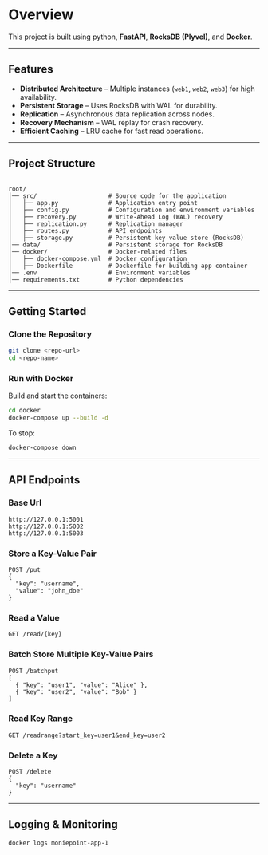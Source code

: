 # Overview

This project is built using python, **FastAPI**, **RocksDB (Plyvel)**, and **Docker**.

---

## Features

- **Distributed Architecture** – Multiple instances (`web1`, `web2`, `web3`) for high availability.
- **Persistent Storage** – Uses RocksDB with WAL for durability.
- **Replication** – Asynchronous data replication across nodes.
- **Recovery Mechanism** – WAL replay for crash recovery.
- **Efficient Caching** – LRU cache for fast read operations.

---

## Project Structure

```

root/
│── src/                    # Source code for the application
│   ├── app.py              # Application entry point
│   ├── config.py           # Configuration and environment variables
│   ├── recovery.py         # Write-Ahead Log (WAL) recovery
│   ├── replication.py      # Replication manager
│   ├── routes.py           # API endpoints
│   ├── storage.py          # Persistent key-value store (RocksDB)
│── data/                   # Persistent storage for RocksDB
│── docker/                 # Docker-related files
│   ├── docker-compose.yml  # Docker configuration
│   ├── Dockerfile          # Dockerfile for building app container
│── .env                    # Environment variables
│── requirements.txt        # Python dependencies

```

---

## Getting Started

### Clone the Repository

```sh
git clone <repo-url>
cd <repo-name>
```

### Run with Docker

Build and start the containers:

```sh
cd docker
docker-compose up --build -d
```

To stop:

```sh
docker-compose down
```

---

## API Endpoints

### Base Url

```
http://127.0.0.1:5001
http://127.0.0.1:5002
http://127.0.0.1:5003
```

### Store a Key-Value Pair

```http
POST /put
{
  "key": "username",
  "value": "john_doe"
}
```

### Read a Value

```http
GET /read/{key}
```

### Batch Store Multiple Key-Value Pairs

```http
POST /batchput
[
  { "key": "user1", "value": "Alice" },
  { "key": "user2", "value": "Bob" }
]
```

### Read Key Range

```http
GET /readrange?start_key=user1&end_key=user2
```

### Delete a Key

```http
POST /delete
{
  "key": "username"
}
```

---

## Logging & Monitoring

```sh
docker logs moniepoint-app-1
```
